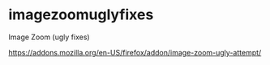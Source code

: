 # imagezoomuglyfixes
Image Zoom (ugly fixes)

https://addons.mozilla.org/en-US/firefox/addon/image-zoom-ugly-attempt/

